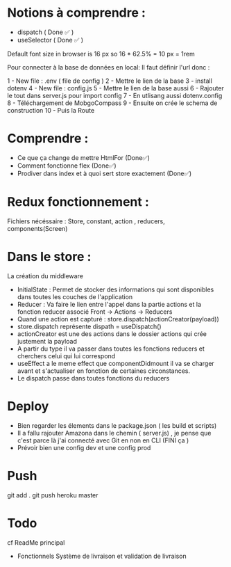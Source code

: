 # Notions à comprendre :

- dispatch ( Done ✅ )
- useSelector ( Done ✅ )

Default font size in browser is 16 px so 16 \* 62.5% = 10 px = 1rem

Pour connecter à la base de données en local:
Il faut définir l'url donc :

1 - New file : .env ( file de config )
2 - Mettre le lien de la base
3 - install dotenv
4 - New file : config.js
5 - Mettre le lien de la base aussi
6 - Rajouter le tout dans server.js pour import config
7 - En utlisang aussi dotenv.config
8 - Téléchargement de MobgoCompass
9 - Ensuite on crée le schema de construction
10 - Puis la Route

# Comprendre :
- Ce que ça change de mettre HtmlFor (Done✅)
- Comment fonctionne flex (Done✅)
- Prodiver dans index et à quoi sert store exactement (Done✅)


# Redux fonctionnement :

Fichiers nécéssaire : Store, constant, action , reducers, components(Screen)

# Dans le store :

La création du middleware

* InitialState : Permet de stocker des informations qui sont disponibles dans toutes les couches de l'application
* Reducer : Va faire le lien entre l'appel dans la partie actions et la fonction reducer associé Front -> Actions -> Reducers
* Quand une action est capturé : store.dispatch(actionCreator(payload))
* store.dispatch représente dispath = useDispatch()
* actionCreator est une des actions dans le dossier actions qui crée justement la payload
* A partir du type il va passer dans toutes les fonctions reducers et cherchers celui qui lui correspond
* useEffect a le meme effect que componentDidmount il va se charger avant et s'actualiser en fonction de certaines circonstances.
* Le dispatch passe dans toutes fonctions du reducers


# Deploy

- Bien regarder les élements dans le package.json ( les build et scripts)
- Il a fallu rajouter Amazona dans le chemin ( server.js) , je pense que c'est parce là j'ai connecté avec Git en non en CLI (FINI ça )
- Prévoir bien une config dev et une config prod

# Push

git add .
git push heroku master

# Todo
cf ReadMe principal



- Fonctionnels
Système de livraison et validation de livraison



